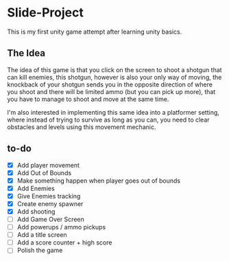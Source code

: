 # Slide-Project

This is my first unity game attempt after learning unity basics.


## The Idea

The idea of this game is that you click on the screen to shoot a shotgun that can kill enemies, this shotgun, however is also your only way of moving,
the knockback of your shotgun sends you in the opposite direction of where you shoot and there will be limited ammo (but you can pick up more), that you
have to manage to shoot and move at the same time.

I'm also interested in implementing this same idea into a platformer setting, where instead of trying to survive as long as you can, you need to clear obstacles and levels using this movement mechanic.






## to-do

- [X] Add player movement
- [X] Add Out of Bounds
- [X] Make something happen when player goes out of bounds
- [X] Add Enemies
- [X] Give Enemies tracking
- [X] Create enemy spawner
- [X] Add shooting
- [ ] Add Game Over Screen
- [ ] Add powerups / ammo pickups
- [ ] Add a title screen
- [ ] Add a score counter + high score
- [ ] Polish the game
